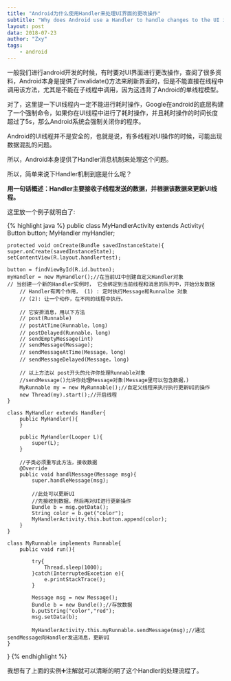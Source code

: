 ```yaml
---
title: "Android为什么使用Handler来处理UI界面的更改操作"
subtitle: "Why does Android use a Handler to handle changes to the UI interface"
layout: post
data: 2018-07-23
author: "Zxy"
tags:
    - android
---
```


一般我们进行android开发的时候，有时要对UI界面进行更改操作，查阅了很多资料，Android本身是提供了invalidate()方法来刷新界面的，但是不能直接在线程中调用该方法，尤其是不能在子线程中调用，因为这违背了Android的单线程模型。

对了，这里提一下UI线程内一定不能进行耗时操作，Google在android的底层构建了一个强制命令，如果你在UI线程中进行了耗时操作，并且耗时操作的时间长度超过了5s，那么Android系统会强制关闭你的程序。

Android的UI线程并不是安全的，也就是说，有多线程对UI操作的时候，可能出现数据混乱的问题。

所以，Android本身提供了Handler消息机制来处理这个问题。

所以，简单来说下Handler机制到底是什么呢？

**用一句话概述：Handler主要接收子线程发送的数据，并根据该数据来更新UI线程。**

这里放一个例子就明白了:

{% highlight java %}
public class MyHandlerActivity extends Activity{
	Button button;
	MyHandler myHandler;
	
	protected void onCreate(Bundle savedInstanceState){
	super.onCreate(savedInstanceState);
	setContentView(R.layout.handlertest);
	
	button = findViewById(R.id.button);
	myHandler = new MyHandler();//在当前UI中创建自定义Handler对象
	// 当创建一个新的Handler实例时， 它会绑定到当前线程和消息的队列中，开始分发数据 
        // Handler有两个作用， (1) : 定时执行Message和Runnalbe 对象 
        // (2): 让一个动作，在不同的线程中执行。 
 
        // 它安排消息，用以下方法 
        // post(Runnable) 
        // postAtTime(Runnable，long) 
        // postDelayed(Runnable，long) 
        // sendEmptyMessage(int) 
        // sendMessage(Message); 
        // sendMessageAtTime(Message，long) 
        // sendMessageDelayed(Message，long) 
      
        // 以上方法以 post开头的允许你处理Runnable对象 
        //sendMessage()允许你处理Message对象(Message里可以包含数据，) 
		MyRunnable my = new MyRunnable();//自定义线程来执行执行更新UI的操作
		new Thread(my).start();//开启线程
	}
	
	class MyHandler extends Handler{
		public MyHandler(){
		}
		
		public MyHandler(Looper L){
			super(L);
		}
		
		//子类必须重写此方法，接收数据
		@Override
		public void handlMessage(Message msg){
			super.handleMessage(msg);
			
			//此处可以更新UI
			//先接收到数据，然后再对UI进行更新操作
			Bundle b = msg.getData();
			String color = b.get("color");
			MyHandlerActivity.this.button.append(color);
		}
	}
	
	class MyRunnable implements Runnable{
		public void run(){
		
			try{
				Thread.sleep(1000);
			}catch(InterruptedExcetion e){
				e.printStackTrace();
			}
			
			Message msg = new Message();
			Bundle b = new Bundle();//存放数据
			b.putString("color","red");
			msg.setData(b);
			
			MyHandlerActivity.this.myRunnable.sendMessage(msg);//通过sendMessage向Handler发送消息，更新UI
	}
}
{% endhighlight %}

我想有了上面的实例➕注解就可以清晰的明了这个Handler的处理流程了。